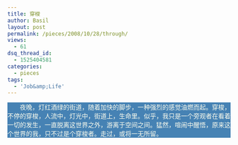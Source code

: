 ```yaml
---
title: 穿梭
author: Basil
layout: post
permalink: /pieces/2008/10/28/through/
views:
  - 61
dsq_thread_id:
  - 1525404581
categories:
  - pieces
tags:
  - 'Job&amp;Life'
---
```

<p style="text-indent:2em; background: steelblue; color:#fffeee">
  夜晚，灯红酒绿的街道，随着加快的脚步，一种强烈的感觉油燃而起。穿梭，不停的穿梭，人流中，灯光中，街道上，生命里。似乎，我只是一个旁观者在看着一切的发生，一直脱离这世界之外，游离于空间之间。猛然，喧闹中醒悟，原来这个世界的我，只不过是个穿梭者。走过，或将一无所留。
</p>